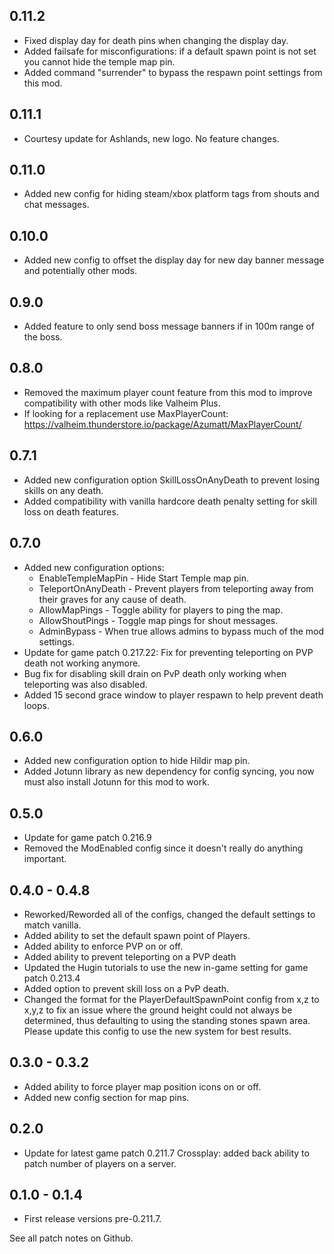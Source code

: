 ## 0.11.2

* Fixed display day for death pins when changing the display day.
* Added failsafe for misconfigurations: if a default spawn point is not set you cannot hide the temple map pin.
* Added command "surrender" to bypass the respawn point settings from this mod.

## 0.11.1

* Courtesy update for Ashlands, new logo. No feature changes.

## 0.11.0

* Added new config for hiding steam/xbox platform tags from shouts and chat messages.

## 0.10.0

* Added new config to offset the display day for new day banner message and potentially other mods.

## 0.9.0

* Added feature to only send boss message banners if in 100m range of the boss.

## 0.8.0

* Removed the maximum player count feature from this mod to improve compatibility with other mods like Valheim Plus.
* If looking for a replacement use MaxPlayerCount: https://valheim.thunderstore.io/package/Azumatt/MaxPlayerCount/

## 0.7.1

* Added new configuration option SkillLossOnAnyDeath to prevent losing skills on any death.
* Added compatibility with vanilla hardcore death penalty setting for skill loss on death features.

## 0.7.0

* Added new configuration options:
  * EnableTempleMapPin - Hide Start Temple map pin.
  * TeleportOnAnyDeath - Prevent players from teleporting away from their graves for any cause of death.
  * AllowMapPings - Toggle ability for players to ping the map.
  * AllowShoutPings - Toggle map pings for shout messages.
  * AdminBypass - When true allows admins to bypass much of the mod settings.
* Update for game patch 0.217.22: Fix for preventing teleporting on PVP death not working anymore.
* Bug fix for disabling skill drain on PvP death only working when teleporting was also disabled.
* Added 15 second grace window to player respawn to help prevent death loops.

## 0.6.0

* Added new configuration option to hide Hildir map pin.
* Added Jotunn library as new dependency for config syncing, you now must also install Jotunn for this mod to work.

## 0.5.0

* Update for game patch 0.216.9
* Removed the ModEnabled config since it doesn't really do anything important.

## 0.4.0 - 0.4.8

* Reworked/Reworded all of the configs, changed the default settings to match vanilla.
* Added ability to set the default spawn point of Players.
* Added ability to enforce PVP on or off.
* Added ability to prevent teleporting on a PVP death
* Updated the Hugin tutorials to use the new in-game setting for game patch 0.213.4
* Added option to prevent skill loss on a PvP death.
* Changed the format for the PlayerDefaultSpawnPoint config from x,z to x,y,z to fix an issue where the ground height could not always be determined, thus defaulting to using the standing stones spawn area. Please update this config to use the new system for best results.

## 0.3.0 - 0.3.2

* Added ability to force player map position icons on or off.
* Added new config section for map pins.

## 0.2.0

* Update for latest game patch 0.211.7 Crossplay: added back ability to patch number of players on a server.

## 0.1.0 - 0.1.4

* First release versions pre-0.211.7.

See all patch notes on Github.